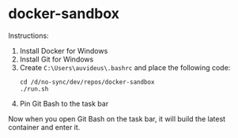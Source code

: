 # docker-sandbox

Instructions:
1. Install Docker for Windows
1. Install Git for Windows
1. Create `C:\Users\auvideus\.bashrc` and place the following code:  
   ```
   cd /d/no-sync/dev/repos/docker-sandbox
   ./run.sh
   ```
1. Pin Git Bash to the task bar

Now when you open Git Bash on the task bar, it will build the latest container and enter it.
